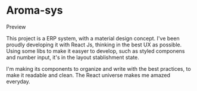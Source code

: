# Aroma-sys
Preview

  This project is a ERP system, with a material design concept. I've been proudly developing it with React Js, thinking in the best UX as possible. Using some libs to make it easyer to develop, such as styled componens and number input, it's in the layout stablishment state.

  I'm making its components to organize and write with the best practices, to make it readable and clean. The React universe makes me amazed everyday.
